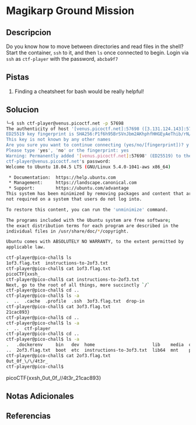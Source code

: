 # Magikarp Ground Mission

## Descripcion
Do you know how to move between directories and read files in the shell? Start the container, `ssh` to it, and then `ls` once connected to begin. Login via `ssh` as `ctf-player` with the password, `abcba9f7`

## Pistas
1. Finding a cheatsheet for bash would be really helpful!

## Solucion 
```bash
└─$ ssh ctf-player@venus.picoctf.net -p 57698 
The authenticity of host '[venus.picoctf.net]:57698 ([3.131.124.143]:57698)' can't be established.
ED25519 key fingerprint is SHA256:P1f6h95BrSVnJbm2AKhphfHHGEyAeThib/rN/AwKs24.
This key is not known by any other names
Are you sure you want to continue connecting (yes/no/[fingerprint])? y
Please type 'yes', 'no' or the fingerprint: yes
Warning: Permanently added '[venus.picoctf.net]:57698' (ED25519) to the list of known hosts.
ctf-player@venus.picoctf.net's password: 
Welcome to Ubuntu 18.04.5 LTS (GNU/Linux 5.4.0-1041-aws x86_64)

 * Documentation:  https://help.ubuntu.com
 * Management:     https://landscape.canonical.com
 * Support:        https://ubuntu.com/advantage
This system has been minimized by removing packages and content that are
not required on a system that users do not log into.

To restore this content, you can run the 'unminimize' command.

The programs included with the Ubuntu system are free software;
the exact distribution terms for each program are described in the
individual files in /usr/share/doc/*/copyright.

Ubuntu comes with ABSOLUTELY NO WARRANTY, to the extent permitted by
applicable law.

ctf-player@pico-chall$ ls
1of3.flag.txt  instructions-to-2of3.txt
ctf-player@pico-chall$ cat 1of3.flag.txt 
picoCTF{xxsh_
ctf-player@pico-chall$ cat instructions-to-2of3.txt 
Next, go to the root of all things, more succinctly `/`
ctf-player@pico-chall$ cd ..
ctf-player@pico-chall$ ls -a
.  ..  .cache  .profile  .ssh  3of3.flag.txt  drop-in
ctf-player@pico-chall$ cat 3of3.flag.txt 
21cac893}
ctf-player@pico-chall$ cd ..
ctf-player@pico-chall$ ls -a
.  ..  ctf-player
ctf-player@pico-chall$ cd ..
ctf-player@pico-chall$ ls -a 
.   .dockerenv     bin   dev  home                      lib    media  opt   root  sbin  sys  usr
..  2of3.flag.txt  boot  etc  instructions-to-3of3.txt  lib64  mnt    proc  run   srv   tmp  var
ctf-player@pico-chall$ cat 2of3.flag.txt 
0ut_0f_\/\/4t3r_
ctf-player@pico-chall$ 

```
picoCTF{xxsh_0ut_0f_\/\/4t3r_21cac893}

## Notas Adicionales

## Referencias